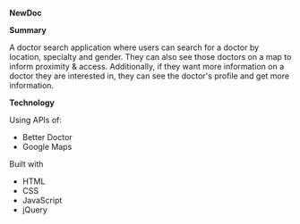 <strong>NewDoc</strong><br>

<strong>Summary</strong><br>
<p>A doctor search application where users can search for a doctor by location, specialty and gender.
They can also see those doctors on a map to inform proximity & access. Additionally, if they want more information on a doctor they are interested in, they can see the doctor's profile and get more information.</p> 

<strong>Technology</strong><br>
<p>Using APIs of:</p>
<ul>
 <li>Better Doctor</li>
 <li>Google Maps</li>
</ul>

<p>Built with</p>
<ul>
 <li>HTML</li>
 <li>CSS</li>
 <li>JavaScript</li>
 <li>jQuery</li>
</ul>
